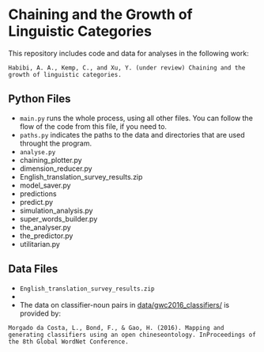 # Chaining and the Growth of Linguistic Categories

This repository includes code and data for analyses in the following work: 

`Habibi, A. A., Kemp, C., and Xu, Y. (under review) Chaining and the growth of linguistic categories.`



## Python Files

* `main.py` runs the whole process, using all other files. You can follow the flow of the code from this file, if you need to.
* `paths.py` indicates the paths to the data and directories that are used throught the program.
* `analyse.py` 
* chaining_plotter.py
* dimension_reducer.py
* English_translation_survey_results.zip
* model_saver.py
* predictions
* predict.py
* simulation_analysis.py
* super_words_builder.py
* the_analyser.py
* the_predictor.py
* utilitarian.py


## Data Files 

* `English_translation_survey_results.zip`
*
* The data on classifier-noun pairs in [data/gwc2016_classifiers/](data/gwc2016_classifiers/) is provided by:
```
Morgado da Costa, L., Bond, F., & Gao, H. (2016). Mapping and generating classifiers using an open chineseontology. InProceedings of the 8th Global WordNet Conference.
```
